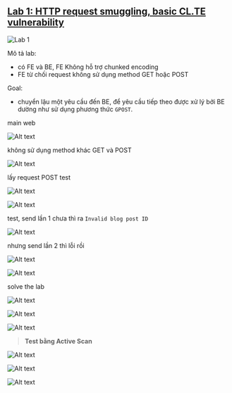 ## [Lab 1: HTTP request smuggling, basic CL.TE vulnerability](https://portswigger.net/web-security/request-smuggling/lab-basic-cl-te)

![Lab 1](../image/lab1/lab.png)

Mô tả lab:
- có FE và BE, FE Không hỗ trợ chunked encoding
- FE từ chối request không sử dụng method GET hoặc POST

Goal:
- chuyển lậu một yêu cầu đến BE, để yêu cầu tiếp theo được xử lý bởi BE dường như sử dụng phương thức `GPOST`.

main web

![Alt text](../image/lab1/0.png)

không sử dụng method khác GET và POST

![Alt text](../image/lab1/1.png)

lấy request POST test

![Alt text](../image/lab1/2.png)

![Alt text](../image/lab1/3.png)

test, send lần 1 chưa thì ra `Invalid blog post ID`

![Alt text](../image/lab1/9.png)

nhưng send lần 2 thì lỗi rồi

![Alt text](../image/lab1/4.png)

![Alt text](../image/lab1/5.png)

solve the lab

![Alt text](../image/lab1/6.png)

![Alt text](../image/lab1/7.png)

![Alt text](../image/lab1/8.png)

> **Test bằng Active Scan**

![Alt text](../image/lab1/10.png)

![Alt text](../image//lab1/11.png)

![Alt text](../image/lab1/12.png)

